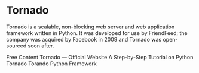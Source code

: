 # Tornado

Tornado is a scalable, non-blocking web server and web application framework written in Python. It was developed for use by FriendFeed; the company was acquired by Facebook in 2009 and Tornado was open-sourced soon after.

<ResourceGroupTitle>Free Content</ResourceGroupTitle>
<BadgeLink colorScheme='blue' badgeText='Official Website' href='https://www.tornadoweb.org/'>Tornado — Official Website</BadgeLink>
<BadgeLink colorScheme='yellow' badgeText='Read' href='https://phrase.com/blog/posts/tornado-web-framework-i18n/'>A Step-by-Step Tutorial on Python Tornado</BadgeLink>
<BadgeLink colorScheme='red' badgeText='Watch' href='https://www.youtube.com/watch?v=-gJ21qzpieA'>Torando Python Framework</BadgeLink>



